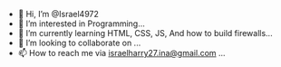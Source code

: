 - 👋 Hi, I’m @Israel4972
- 👀 I’m interested in Programming...
- 🌱 I’m currently learning HTML, CSS, JS, And how to build firewalls...
- 💞️ I’m looking to collaborate on ...
- 📫 How to reach me via israelharry27.ina@gmail.com ...

<!---
Israel4972/Israel4972 is a ✨ special ✨ repository because its `README.md` (this file) appears on your GitHub profile.
You can click the Preview link to take a look at your changes.
--->
